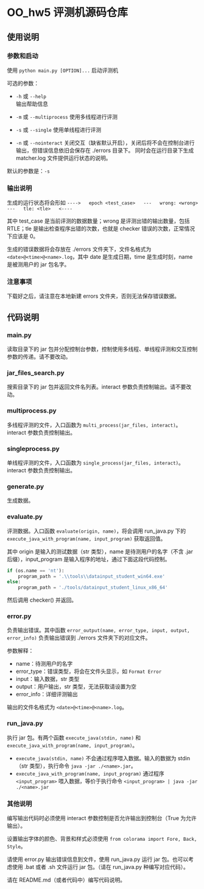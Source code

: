 # OO_hw5 评测机源码仓库

## 使用说明

### 参数和启动

使用 `python main.py [OPTION]...` 启动评测机

可选的参数：

- `-h` 或 `--help`   
  输出帮助信息

- `-m` 或 `--multiprocess`
  使用多线程进行评测

- `-s` 或 `--single`
  使用单线程进行评测

- `-n` 或 `--nointeract`
  关闭交互（缺省默认开启），关闭后将不会在控制台进行输出，但错误信息依旧会保存在 ./errors 目录下。
  同时会在运行目录下生成 matcher.log 文件提供运行状态的说明。

默认的参数是：`-s`

### 输出说明

生成的运行状态将会形如 `---->   epoch <test_case>   ---   wrong: <wrong>   ---   tle: <tle>   <----`

其中 test_case 是当前评测的数据数量；wrong 是评测出错的输出数量，包括 RTLE；tle 是输出检查程序出错的次数，也就是 checker 错误的次数，正常情况下应该是 0。

生成的错误数据将会存放在 ./errors 文件夹下，文件名格式为 `<date>@<time>@<name>.log`，其中 date 是生成日期，time 是生成时刻，name 是被测用户的 jar 包名字。

### 注意事项

下载好之后，请注意在本地新建 errors 文件夹，否则无法保存错误数据。

## 代码说明

### <p>main.py</p>

读取目录下的 jar 包并分配控制台参数，控制使用多线程、单线程评测和交互控制参数的传递。请不要改动。

### <p>jar_files_search.py</p>

搜索目录下的 jar 包并返回文件名列表。interact 参数负责控制输出。请不要改动。

### <p>multiprocess.py</p>

多线程评测的文件，入口函数为 `multi_process(jar_files, interact)`。interact 参数负责控制输出。

### <p>singleprocess.py</p>

单线程评测的文件，入口函数为 `single_process(jar_files, interact)`。interact 参数负责控制输出。

### <p>generate.py</p>

生成数据。

### <p>evaluate.py</p>

评测数据。入口函数 `evaluate(origin, name)`，将会调用 run_java.py 下的 `execute_java_with_program(name, input_program)` 获取返回值。

其中 origin 是输入的测试数据（str 类型），name 是待测用户的名字（不含 .jar 后缀），input_program 是输入程序的地址，通过下面这段代码控制。

```python
if (os.name == 'nt'):
    program_path = '.\\tools\\datainput_student_win64.exe'
else:
    program_path = './tools/datainput_student_linux_x86_64'
```

然后调用 checker() 并返回。

### <p>error.py</p>

负责输出错误。其中函数 `error_output(name, error_type, input, output, error_info)` 负责输出错误到 ./errors 文件夹下的对应文件。

参数解释：

- name：待测用户的名字
- error_type：错误类型，将会在文件头显示，如 `Format Error`
- input：输入数据，str 类型
- output：用户输出，str 类型，无法获取请设置为空
- error_info：详细评测输出

输出的文件名格式为 `<date>@<time>@<name>.log`。

### <p>run_java.py</p>

执行 jar 包。有两个函数 `execute_java(stdin, name)` 和 `execute_java_with_program(name, input_program)`。

- `execute_java(stdin, name)`
  不会通过程序喂入数据。输入的数据为 stdin（str 类型），执行命令 `java -jar ./<name>.jar`。
- `execute_java_with_program(name, input_program)`
  通过程序 `<input_program>` 喂入数据，等价于执行命令 `<input_program> | java -jar ./<name>.jar`

### 其他说明

编写输出代码时必须使用 interact 参数控制是否允许输出到控制台（True 为允许输出）。

设置输出字体的颜色、背景和样式必须使用 `from colorama import Fore, Back, Style`。

请使用 error&#x200B;.py 输出错误信息到文件，使用 run_java.py 运行 jar 包。也可以考虑使用 .bat 或者 .sh 文件运行 jar 包。（请在 run_java.py 种编写对应代码）。

请在 README&#x200B;.md（或者代码中）编写代码说明。